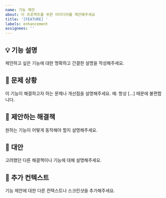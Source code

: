 ```yaml
---
name: 기능 제안
about: 이 프로젝트를 위한 아이디어를 제안해주세요
title: '[FEATURE] '
labels: enhancement
assignees: ''
---
```


## 💡 기능 설명
제안하고 싶은 기능에 대한 명확하고 간결한 설명을 작성해주세요.

## 🤔 문제 상황
이 기능이 해결하고자 하는 문제나 개선점을 설명해주세요.
예: 항상 [...] 때문에 불편합니다.

## 💭 제안하는 해결책
원하는 기능이 어떻게 동작해야 할지 설명해주세요.

## 🔄 대안
고려했던 다른 해결책이나 기능에 대해 설명해주세요.

## 📝 추가 컨텍스트
기능 제안에 대한 다른 컨텍스트나 스크린샷을 추가해주세요.

